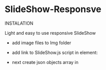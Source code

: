 # SlideShow-Responsve



INSTALATION

Light and easy to use responsive SlideShow

- add image files to Img folder
- add link to SlideShow.js script in <head> element:

  <script type="text/javascript" src="SlideShow.js"></script>
  
- next create json objects array in <script> element to set data for SlideShow:

slideObjects = [
            { "slide": "img/IMGP5283.jpg", "caption": "image 1" },
            { "slide": "img/IMGP5292.jpg", "caption": "img 2" },
            { "slide": "img/IMGP5296.jpg", "caption": "next image" },
            { "slide": "img/IMGP5298.jpg", "caption": "next" },
            { "slide": "img/IMGP5299.jpg", "caption": "" },
            { "slide": "img/IMGP5308.jpg", "caption": "" },
            { "slide": "img/IMGP5310.jpg", "caption": "" },
            { "slide": "img/IMGP5314.jpg", "caption": "" },
            { "slide": "img/IMGP5354.jpg", "caption": "" },
            { "slide": "img/IMGP5355.jpg", "caption": "" }
        ];
        
  - then create SlideShow object in <script> element:
  
    var mySlideShow = new SlideShow("slideShowElement", slideObjects, true);
        
  - in <body> element create SlideShow element:
  
    <div id="slideShowElement"></div>
    
EXAMPLE:
    
<!DOCTYPE html>
<html lang="pl" xmlns="http://www.w3.org/1999/xhtml">
<head>
    <meta charset="utf-8" />
    <title>Slide Show</title>
    <script type="text/javascript" src="SlideShow.js"></script>
</head>
<body>
    <div id="slideShowElement"></div>
    <script>
        slideObjects = [
            { "slide": "img/IMGP5283.jpg", "caption": "one" },
            { "slide": "img/IMGP5292.jpg", "caption": "two" },
            { "slide": "img/IMGP5296.jpg", "caption": "image 3" },
            { "slide": "img/IMGP5298.jpg", "caption": "" },
            { "slide": "img/IMGP5299.jpg", "caption": "" },
            { "slide": "img/IMGP5308.jpg", "caption": "" },
            { "slide": "img/IMGP5310.jpg", "caption": "" }
        ];
        var mySlideShow = new SlideShow("slideShowElement", slideObjects, true);
    </script>
</body>
</html>
    
    
  
  

